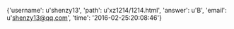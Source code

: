 {'username': u'shenzy13', 'path': u'xz1214/1214.html', 'answer': u'B', 'email': u'shenzy13@qq.com', 'time': '2016-02-25:20:08:46'}